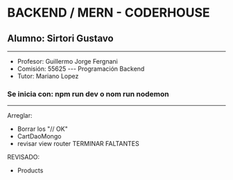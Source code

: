# BACKEND / MERN - CODERHOUSE

## Alumno: Sirtori Gustavo

---

* Profesor: Guillermo Jorge Fergnani  
* Comisión: 55625 --- Programación Backend
* Tutor: Mariano Lopez

### Se inicia con: npm run dev  o nom run nodemon

---
Arreglar:

* Borrar los "// OK"
* CartDaoMongo
* revisar view router TERMINAR FALTANTES

REVISADO:

* Products
